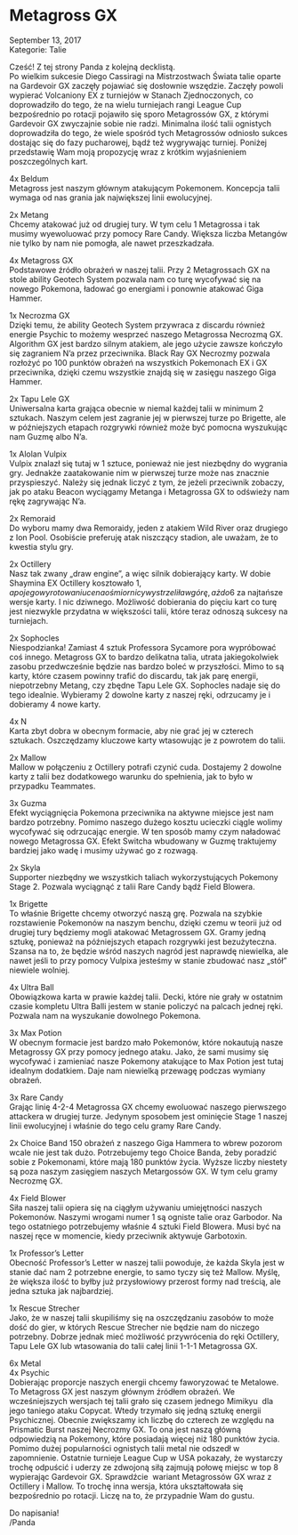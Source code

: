 # Metagross GX

September 13, 2017  
Kategorie: Talie

Cześć! Z tej strony Panda z kolejną decklistą.  
Po wielkim sukcesie Diego Cassiragi na Mistrzostwach Świata talie oparte na Gardevoir GX zaczęły pojawiać się dosłownie wszędzie. Zaczęły powoli wypierać Volcaniony EX z turniejów w Stanach Zjednoczonych, co doprowadziło do tego, że na wielu turniejach rangi League Cup bezpośrednio po rotacji pojawiło się sporo Metagrossów GX, z którymi Gardevoir GX zwyczajnie sobie nie radzi. Minimalna ilość talii ognistych doprowadziła do tego, że wiele spośród tych Metagrossów odniosło sukces dostając się do fazy pucharowej, bądź też wygrywając turniej. Poniżej przedstawię Wam moją propozycję wraz z krótkim wyjaśnieniem poszczególnych kart.

4x Beldum  
Metagross jest naszym głównym atakującym Pokemonem. Koncepcja talii wymaga od nas grania jak największej linii ewolucyjnej.

2x Metang  
Chcemy atakować już od drugiej tury. W tym celu 1 Metagrossa i tak musimy wyewoluować przy pomocy Rare Candy. Większa liczba Metangów nie tylko by nam nie pomogła, ale nawet przeszkadzała. 

4x Metagross GX  
Podstawowe źródło obrażeń w naszej talii. Przy 2 Metagrossach GX na stole ability Geotech System pozwala nam co turę wycofywać się na nowego Pokemona, ładować go energiami i ponownie atakować Giga Hammer. 

1x Necrozma GX  
Dzięki temu, że ability Geotech System przywraca z discardu również energie Psychic to możemy wesprzeć naszego Metagrossa Necrozmą GX. Algorithm GX jest bardzo silnym atakiem, ale jego użycie zawsze kończyło się zagraniem N’a przez przeciwnika. Black Ray GX Necrozmy pozwala rozłożyć po 100 punktów obrażeń na wszystkich Pokemonach EX i GX przeciwnika, dzięki czemu wszystkie znajdą się w zasięgu naszego Giga Hammer.

2x Tapu Lele GX  
Uniwersalna karta grająca obecnie w niemal każdej talii w minimum 2 sztukach. Naszym celem jest zagranie jej w pierwszej turze po Brigette, ale w późniejszych etapach rozgrywki również może być pomocna wyszukując nam Guzmę albo N’a. 

1x Alolan Vulpix  
Vulpix znalazł się tutaj w 1 sztuce, ponieważ nie jest niezbędny do wygrania gry. Jednakże zaatakowanie nim w pierwszej turze może nas znacznie przyspieszyć. Należy się jednak liczyć z tym, że jeżeli przeciwnik zobaczy, jak po ataku Beacon wyciągamy Metanga i Metagrossa GX to odświeży nam rękę zagrywając N’a.

2x Remoraid  
Do wyboru mamy dwa Remoraidy, jeden z atakiem Wild River oraz drugiego z Ion Pool. Osobiście preferuję atak niszczący stadion, ale uważam, że to kwestia stylu gry.

2x Octillery  
Nasz tak zwany „draw engine”, a więc silnik dobierający karty. W dobie Shaymina EX Octillery kosztowało 1$, a po jego wyrotowaniu cena ośmiornicy wystrzeliła w górę, aż do 6$ za najtańsze wersje karty. I nic dziwnego. Możliwość dobierania do pięciu kart co turę jest niezwykle przydatna w większości talii, które teraz odnoszą sukcesy na turniejach.

2x Sophocles  
Niespodzianka! Zamiast 4 sztuk Professora Sycamore pora wypróbować coś innego. Metagross GX to bardzo delikatna talia, utrata jakiegokolwiek zasobu przedwcześnie będzie nas bardzo boleć w przyszłości. Mimo to są karty, które czasem powinny trafić do discardu, tak jak parę energii, niepotrzebny Metang, czy zbędne Tapu Lele GX. Sophocles nadaje się do tego idealnie. Wybieramy 2 dowolne karty z naszej ręki, odrzucamy je i dobieramy 4 nowe karty.

4x N  
Karta zbyt dobra w obecnym formacie, aby nie grać jej w czterech sztukach. Oszczędzamy kluczowe karty wtasowując je z powrotem do talii. 

2x Mallow  
Mallow w połączeniu z Octillery potrafi czynić cuda. Dostajemy 2 dowolne karty z talii bez dodatkowego warunku do spełnienia, jak to było w przypadku Teammates.

3x Guzma  
Efekt wyciągnięcia Pokemona przeciwnika na aktywne miejsce jest nam bardzo potrzebny. Pomimo naszego dużego kosztu ucieczki ciągle wolimy wycofywać się odrzucając energie. W ten sposób mamy czym naładować nowego Metagrossa GX. Efekt Switcha wbudowany w Guzmę traktujemy bardziej jako wadę i musimy używać go z rozwagą.

2x Skyla  
Supporter niezbędny we wszystkich taliach wykorzystujących Pokemony Stage 2. Pozwala wyciągnąć z talii Rare Candy bądź Field Blowera.

1x Brigette  
To właśnie Brigette chcemy otworzyć naszą grę. Pozwala na szybkie rozstawienie Pokemonów na naszym benchu, dzięki czemu w teorii już od drugiej tury będziemy mogli atakować Metagrossem GX. Gramy jedną sztukę, ponieważ na późniejszych etapach rozgrywki jest bezużyteczna.  
Szansa na to, że będzie wśród naszych nagród jest naprawdę niewielka, ale nawet jeśli to przy pomocy Vulpixa jesteśmy w stanie zbudować nasz „stół” niewiele wolniej.

4x Ultra Ball  
Obowiązkowa karta w prawie każdej talii. Decki, które nie grały w ostatnim czasie kompletu Ultra Balli jestem w stanie policzyć na palcach jednej ręki. Pozwala nam na wyszukanie dowolnego Pokemona.

3x Max Potion  
W obecnym formacie jest bardzo mało Pokemonów, które nokautują nasze Metagrossy GX przy pomocy jednego ataku. Jako, że sami musimy się wycofywać i zamieniać nasze Pokemony atakujące to Max Potion jest tutaj idealnym dodatkiem. Daje nam niewielką przewagę podczas wymiany  
obrażeń.

3x Rare Candy  
Grając linię 4-2-4 Metagrossa GX chcemy ewoluować naszego pierwszego attackera w drugiej turze. Jedynym sposobem jest ominięcie Stage 1 naszej linii ewolucyjnej i właśnie do tego celu gramy Rare Candy.

2x Choice Band
150 obrażeń z naszego Giga Hammera to wbrew pozorom wcale nie jest tak dużo. Potrzebujemy tego Choice Banda, żeby poradzić sobie z Pokemonami, które mają 180 punktów życia. Wyższe liczby niestety są poza naszym zasięgiem naszych Metargossów GX. W tym celu gramy  
Necrozmę GX.

4x Field Blower  
Siła naszej talii opiera się na ciągłym używaniu umiejętności naszych Pokemonów. Naszymi wrogami numer 1 są ogniste talie oraz Garbodor. Na tego ostatniego potrzebujemy właśnie 4 sztuki Field Blowera. Musi być na naszej ręce w momencie, kiedy przeciwnik aktywuje Garbotoxin. 

1x Professor’s Letter  
Obecność Professor’s Letter w naszej talii powoduje, że każda Skyla jest w stanie dać nam 2 potrzebne energie, to samo tyczy się też Mallow. Myślę, że większa ilość to byłby już przysłowiowy przerost formy nad treścią, ale jedna sztuka jak najbardziej. 

1x Rescue Strecher  
Jako, że w naszej talii skupiliśmy się na oszczędzaniu zasobów to może dość do gier, w których Rescue Strecher nie będzie nam do niczego potrzebny. Dobrze jednak mieć możliwość przywrócenia do ręki Octillery, Tapu Lele GX lub wtasowania do talii całej linii 1-1-1 Metagrossa GX. 

6x Metal  
4x Psychic  
Dobierając proporcje naszych energii chcemy faworyzować te Metalowe. To Metagross GX jest naszym głównym źródłem obrażeń. We wcześniejszych wersjach tej talii grało się czasem jednego Mimikyu  dla jego taniego ataku Copycat. Wtedy trzymało się jedną sztukę energii Psychicznej. Obecnie zwiększamy ich liczbę do czterech ze względu na Prismatic Burst naszej Necrozmy GX. To ona jest naszą główną odpowiedzią na Pokemony, które posiadają więcej niż 180 punktów życia.  
Pomimo dużej popularności ognistych talii metal nie odszedł w zapomnienie. Ostatnie turnieje League Cup w USA pokazały, że wystarczy trochę odpuścić i uderzy ze zdwojoną siłą zajmują połowę miejsc w top 8 wypierając Gardevoir GX. Sprawdźcie  wariant Metagrossów GX wraz z  
Octillery i Mallow. To trochę inna wersja, która ukształtowała się bezpośrednio po rotacji. Liczę na to, że przypadnie Wam do gustu. 

Do napisania!  
/Panda